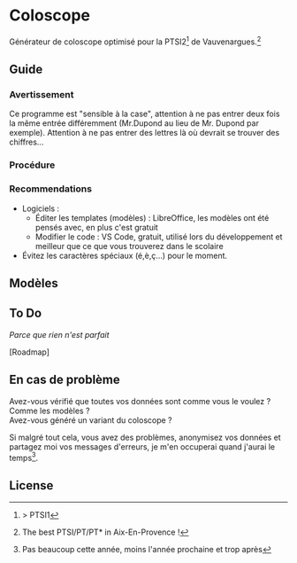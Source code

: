 # Coloscope

Générateur de coloscope optimisé pour la PTSI2[^1] de Vauvenargues.[^2]

## Guide

### Avertissement

Ce programme est "sensible à la case", attention à ne pas entrer deux fois la même entrée différemment (Mr.Dupond au lieu de Mr. Dupond par exemple). Attention à ne pas entrer des lettres là où devrait se trouver des chiffres...

### Procédure

### Recommendations

* Logiciels :
  * Éditer les templates (modèles) : LibreOffice, les modèles ont été pensés avec, en plus c'est gratuit
  * Modifier le code : VS Code, gratuit, utilisé lors du développement et meilleur que ce que vous trouverez dans le scolaire
* Évitez les caractères spéciaux (é,è,ç...) pour le moment.

## Modèles

## To Do

*Parce que rien n'est parfait*

[Roadmap]

## En cas de problème

Avez-vous vérifié que toutes vos données sont comme vous le voulez ? Comme les modèles ?  
Avez-vous généré un variant du coloscope ?  

Si malgré tout cela, vous avez des problèmes, anonymisez vos données et partagez moi vos messages d'erreurs, je m'en occuperai quand j'aurai le temps[^3].

## License

[^1]: \> PTSI1
[^2]: The best PTSI/PT/PT* in Aix-En-Provence !
[^3]: Pas beaucoup cette année, moins l'année prochaine et trop après
